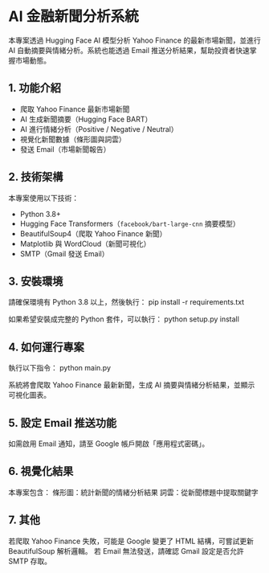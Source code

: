 # AI 金融新聞分析系統

本專案透過 Hugging Face AI 模型分析 Yahoo Finance 的最新市場新聞，並進行 AI 自動摘要與情緒分析。系統也能透過 Email 推送分析結果，幫助投資者快速掌握市場動態。

## 1. 功能介紹
- 爬取 Yahoo Finance 最新市場新聞
- AI 生成新聞摘要（Hugging Face BART）
- AI 進行情緒分析（Positive / Negative / Neutral）
- 視覺化新聞數據（條形圖與詞雲）
- 發送 Email（市場新聞報告）

## 2. 技術架構
本專案使用以下技術：
- Python 3.8+
- Hugging Face Transformers（`facebook/bart-large-cnn` 摘要模型）
- BeautifulSoup4（爬取 Yahoo Finance 新聞）
- Matplotlib 與 WordCloud（新聞可視化）
- SMTP（Gmail 發送 Email）

## 3. 安裝環境
請確保環境有 Python 3.8 以上，然後執行：
pip install -r requirements.txt

如果希望安裝成完整的 Python 套件，可以執行：
python setup.py install

## 4. 如何運行專案
執行以下指令：
python main.py

系統將會爬取 Yahoo Finance 最新新聞，生成 AI 摘要與情緒分析結果，並顯示可視化圖表。

## 5. 設定 Email 推送功能
如需啟用 Email 通知，請至 Google 帳戶開啟「應用程式密碼」。

## 6. 視覺化結果
本專案包含：
條形圖：統計新聞的情緒分析結果
詞雲：從新聞標題中提取關鍵字

## 7. 其他
若爬取 Yahoo Finance 失敗，可能是 Google 變更了 HTML 結構，可嘗試更新 BeautifulSoup 解析邏輯。
若 Email 無法發送，請確認 Gmail 設定是否允許 SMTP 存取。
